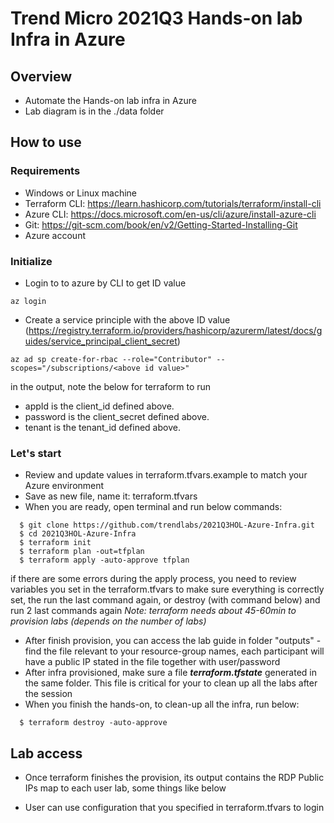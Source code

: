# Trend Micro 2021Q3 Hands-on lab Infra in Azure

## Overview
- Automate the Hands-on lab infra in Azure
- Lab diagram is in the ./data folder

## How to use

### Requirements
- Windows or Linux machine
- Terraform CLI: https://learn.hashicorp.com/tutorials/terraform/install-cli
- Azure CLI: https://docs.microsoft.com/en-us/cli/azure/install-azure-cli
- Git: https://git-scm.com/book/en/v2/Getting-Started-Installing-Git
- Azure account

### Initialize
- Login to to azure by CLI to get ID value
```
az login
```
- Create a service principle with the above ID value (https://registry.terraform.io/providers/hashicorp/azurerm/latest/docs/guides/service_principal_client_secret)
```
az ad sp create-for-rbac --role="Contributor" --scopes="/subscriptions/<above id value>"
```
in the output, note the below for terraform to run
 - appId is the client_id defined above.
 - password is the client_secret defined above.
 - tenant is the tenant_id defined above.

### Let's start
- Review and update values in terraform.tfvars.example to match your Azure environment
- Save as new file, name it: terraform.tfvars  
- When you are ready, open terminal and run below commands:
```
  $ git clone https://github.com/trendlabs/2021Q3HOL-Azure-Infra.git
  $ cd 2021Q3HOL-Azure-Infra
  $ terraform init
  $ terraform plan -out=tfplan
  $ terraform apply -auto-approve tfplan
```
if there are some errors during the apply process, you need to review variables you set in the terraform.tfvars to make sure everything is correctly set, the run the last command again, or destroy (with command below) and run 2 last commands again
*Note: terraform needs about 45-60min to provision labs (depends on the number of labs)*
- After finish provision, you can access the lab guide in folder "outputs" - find the file relevant to your resource-group names, each participant will have a public IP stated in the file together with user/password
- After infra provisioned, make sure a file ***terraform.tfstate*** generated in the same folder. This file is critical for your to clean up all the labs after the session
- When you finish the hands-on, to clean-up all the infra, run below:
```
  $ terraform destroy -auto-approve
```

## Lab access
- Once terraform finishes the provision, its output contains the RDP Public IPs map to each user lab, some things like below

- User can use configuration that you specified in terraform.tfvars to login
